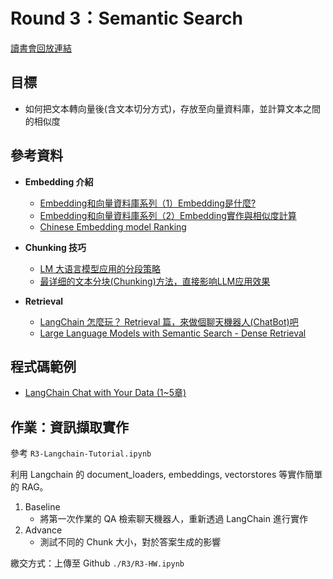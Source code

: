 # Round 3：Semantic Search

[讀書會回放連結](https://youtu.be/ifIjFd0Pgz4)

## **目標**
- 如何把文本轉向量後(含文本切分方式)，存放至向量資料庫，並計算文本之間的相似度


## **參考資料**
- **Embedding 介紹**
  - [Embedding和向量資料庫系列（1）Embedding是什麼?](https://tako-analytics.com/2023-09-28-data-science-embedding-and-vector-database-series-1-what-is-embedding/)
  - [Embedding和向量資料庫系列（2）Embedding實作與相似度計算](https://tako-analytics.com/2023-09-28-data-science-embedding-and-vector-database-series-2-implementation-of-embedding-and-similarity-computation/)
  - [Chinese Embedding model Ranking](https://huggingface.co/spaces/mteb/leaderboard)
  
- **Chunking 技巧**
  - [LM 大语言模型应用的分段策略](https://xie.infoq.cn/article/215f8e34ffad1aa709d564802)
  - [最详细的文本分块(Chunking)方法，直接影响LLM应用效果](https://luxiangdong.com/2023/09/20/chunk/)
  
- **Retrieval**
  - [LangChain 怎麼玩？ Retrieval 篇，來做個聊天機器人(ChatBot)吧](https://myapollo.com.tw/blog/langchain-tutorial-retrieval/)
  - [Large Language Models with Semantic Search - Dense Retrieval](https://hackmd.io/@YungHuiHsu/Sk-hxS0-T)

## **程式碼範例**
- [LangChain Chat with Your Data (1~5章)](https://learn.deeplearning.ai/courses/langchain-chat-with-your-data/lesson/1/introduction)

## **作業：資訊擷取實作**
參考 `R3-Langchain-Tutorial.ipynb`</p>
利用 Langchain 的 document_loaders, embeddings, vectorstores 等實作簡單的 RAG。</p>

1. Baseline
   - 將第一次作業的 QA 檢索聊天機器人，重新透過 LangChain 進行實作
2. Advance
   - 測試不同的 Chunk 大小，對於答案生成的影響

繳交方式：上傳至 Github `./R3/R3-HW.ipynb`